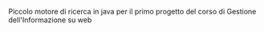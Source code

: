 Piccolo motore di ricerca in java per il primo progetto del corso di Gestione dell'Informazione su web